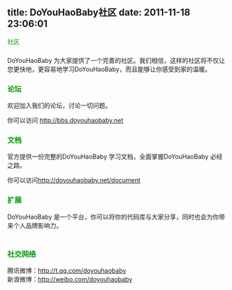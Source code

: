 title: DoYouHaoBaby社区
date: 2011-11-18 23:06:01
---

<span style="color:#009900;">社区</span>
<h3>
</h3>
<p>
	DoYouHaoBaby 为大家提供了一个完善的社区。我们相信，这样的社区将不仅让您更快地，更容易地学习DoYouHaoBaby，而且能够让你感受到家的温暖。
</p>
<h3>
	<span style="color:#009900;">论坛</span> 
</h3>
<p>
	欢迎加入我们的论坛，讨论一切问题。
</p>
<p>
	你可以访问 <a href="http://bbs.doyouhaobaby.net">http://bbs.doyouhaobaby.net</a> 
</p>
<h3>
	<span style="color:#009900;">文档</span> 
</h3>
<p>
	官方提供一份完整的DoYouHaoBaby 学习文档，全面掌握DoYouHaoBaby 必经之路。
</p>
<p>
	你可以访问<a href="http://doyouhaobaby.net/document">http://doyouhaobaby.net/document</a> 
</p>
<h3>
	<span style="color:#009900;">扩展</span> 
</h3>
<p>
	DoYouHaoBaby 是一个平台，你可以将你的代码库与大家分享，同时也会为你带来个人品牌影响力。
</p>
<h3>
	<br />
<span style="color:#009900;">社交网络</span> 
</h3>
<p>
	腾讯微博：<a href="http://t.qq.com/doyouhaobaby">http://t.qq.com/doyouhaobaby</a><br />
新浪微博：<a href="http://weibo.com/doyouhaobaby">http://weibo.com/doyouhaobaby</a> 
</p>